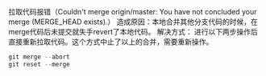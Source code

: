 拉取代码报错（Couldn't merge origin/master: You have not concluded your merge (MERGE_HEAD exists).） 
造成原因：本地合并其他分支代码的时候，在merge代码后未提交就失手revert了本地代码。 解决方式： 进行以下两步操作后直接重新拉取代码。这个方式中止了以上的合并，需要重新操作。 
```java
git merge --abort 
git reset --merge
```
